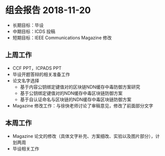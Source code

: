 # 组会报告 2018-11-20
- 长期目标：毕设
- 中期目标：ICDS 投稿
- 短期目标：IEEE Communications Magazine 修改

## 上周工作
- CCF PPT，ICPADS PPT
- 毕设开题答辩的相关准备工作
- 论文名字选择
   - 基于内容公钥绑定键值对的区块链NDN缓存中毒防御方案研究
   - 基于公钥绑定键值对的NDN缓存中毒区块链防御方案
   - 基于自认证命名与区块链的NDN缓存中毒区块链防御方案
- Magazine 修改工作：与徐快老师讨论了审稿意见，修改了前面部分文字

## 本周工作
- Magazine 论文的修改（具体文字补充、方案细改、实验以及图片部分），计划两周
- 毕设相关工作
